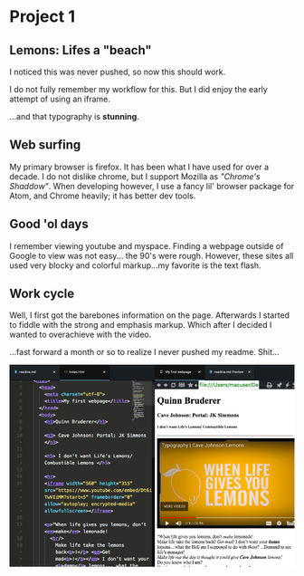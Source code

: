 # Project 1
## Lemons: Lifes a "beach"

I noticed this was never pushed, so now this should work.

I do not fully remember my workflow for this. But I did enjoy the early attempt of using an iframe.

...and that typography is **stunning**.

## Web surfing
My primary browser is firefox. It has been what I have used for over a decade. I do not dislike chrome, but I support Mozilla as *"Chrome's Shaddow"*. When developing however, I use a fancy lil' browser package for Atom, and Chrome heavily; it has better dev tools.

## Good 'ol days

I remember viewing youtube and myspace. Finding a webpage outside of Google to view was not easy... the 90's were rough.
However, these sites all used very blocky and colorful markup...my favorite is the text flash.

## Work cycle
Well, I first got the barebones information on the page. Afterwards I started to fiddle with the strong and emphasis markup. Which after I decided I wanted to overachieve with the video.

...fast forward a month or so to realize I never pushed my readme. Shit...

![project one screenshot](./project-1-screenshot.png)
